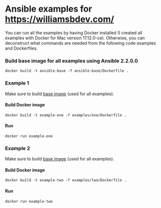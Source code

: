 # Ansible examples for https://williamsbdev.com/

You can run all the examples by having Docker installed (I created all examples
with Docker for Mac version 17.12.0-ce). Otherwise, you can deconstruct what
commands are needed from the following code examples and Dockerfiles.

### Build base image for all examples using Ansible 2.2.0.0

    docker build -t ansible-base -f ansible-base/Dockerfile .

### Example 1

Make sure to build [base image] (used for all examples).

#### Build Docker image

    docker build -t example-one -f examples/one/Dockerfile .

#### Run

    docker run example-one

### Example 2

Make sure to build [base image] (used for all examples).

#### Build Docker image

    docker build -t example-two -f examples/two/Dockerfile .

#### Run

    docker run example-two

[base image]: https://github.com/williamsbdev/ansible-examples#build-base-image-for-all-examples-using-ansible-2200
